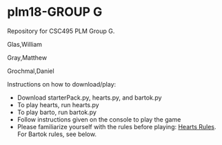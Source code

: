 # plm18-GROUP G
Repository for CSC495 PLM Group G.

Glas,William

Gray,Matthew

Grochmal,Daniel

Instructions on how to download/play:
* Download starterPack.py, hearts.py, and bartok.py
* To play hearts, run hearts.py
* To play barto, run bartok.py
* Follow instructions given on the console to play the game
* Please familiarize yourself with the rules before playing: [Hearts Rules](https://www.pagat.com/reverse/hearts.html). For Bartok rules, see below.
